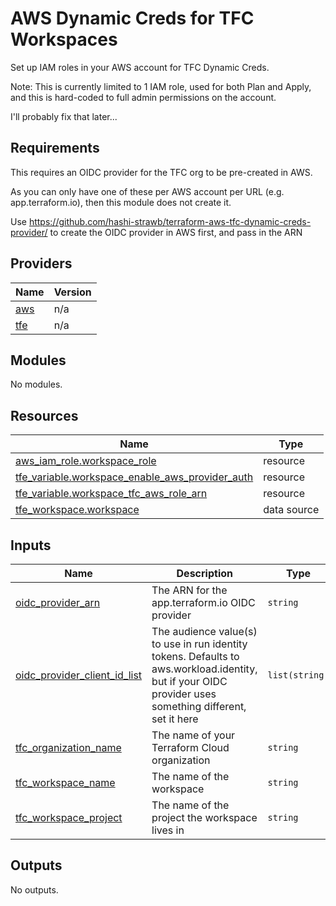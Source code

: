 # AWS Dynamic Creds for TFC Workspaces

Set up IAM roles in your AWS account for TFC Dynamic Creds.

Note: This is currently limited to 1 IAM role, used for both Plan and Apply, and this is hard-coded to full admin permissions on the account.

I'll probably fix that later...


<!-- BEGIN_TF_DOCS -->
## Requirements

This requires an OIDC provider for the TFC org to be pre-created in AWS.

As you can only have one of these per AWS account per URL (e.g. app.terraform.io), then
this module does not create it.

Use https://github.com/hashi-strawb/terraform-aws-tfc-dynamic-creds-provider/ to create the
OIDC provider in AWS first, and pass in the ARN

## Providers

| Name | Version |
|------|---------|
| <a name="provider_aws"></a> [aws](#provider\_aws) | n/a |
| <a name="provider_tfe"></a> [tfe](#provider\_tfe) | n/a |

## Modules

No modules.

## Resources

| Name | Type |
|------|------|
| [aws_iam_role.workspace_role](https://registry.terraform.io/providers/hashicorp/aws/latest/docs/resources/iam_role) | resource |
| [tfe_variable.workspace_enable_aws_provider_auth](https://registry.terraform.io/providers/hashicorp/tfe/latest/docs/resources/variable) | resource |
| [tfe_variable.workspace_tfc_aws_role_arn](https://registry.terraform.io/providers/hashicorp/tfe/latest/docs/resources/variable) | resource |
| [tfe_workspace.workspace](https://registry.terraform.io/providers/hashicorp/tfe/latest/docs/data-sources/workspace) | data source |

## Inputs

| Name | Description | Type | Default | Required |
|------|-------------|------|---------|:--------:|
| <a name="input_oidc_provider_arn"></a> [oidc\_provider\_arn](#input\_oidc\_provider\_arn) | The ARN for the app.terraform.io OIDC provider | `string` | n/a | yes |
| <a name="input_oidc_provider_client_id_list"></a> [oidc\_provider\_client\_id\_list](#input\_oidc\_provider\_client\_id\_list) | The audience value(s) to use in run identity tokens. Defaults to aws.workload.identity, but if your OIDC provider uses something different, set it here | `list(string)` | <pre>[<br>  "aws.workload.identity"<br>]</pre> | no |
| <a name="input_tfc_organization_name"></a> [tfc\_organization\_name](#input\_tfc\_organization\_name) | The name of your Terraform Cloud organization | `string` | `"fancycorp"` | no |
| <a name="input_tfc_workspace_name"></a> [tfc\_workspace\_name](#input\_tfc\_workspace\_name) | The name of the workspace | `string` | `"bootstrap"` | no |
| <a name="input_tfc_workspace_project"></a> [tfc\_workspace\_project](#input\_tfc\_workspace\_project) | The name of the project the workspace lives in | `string` | `"Default Project"` | no |

## Outputs

No outputs.
<!-- END_TF_DOCS -->

